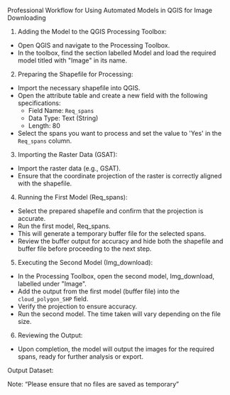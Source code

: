 Professional Workflow for Using Automated Models in QGIS for Image Downloading

 1. Adding the Model to the QGIS Processing Toolbox:
   - Open QGIS and navigate to the Processing Toolbox.
   - In the toolbox, find the section labelled Model and load the required model titled with "Image" in its name.
 
 
 2. Preparing the Shapefile for Processing:
   - Import the necessary shapefile into QGIS.
   - Open the attribute table and create a new field with the following specifications:
     - Field Name: `Req_spans`
     - Data Type: Text (String)
     - Length: 80
   - Select the spans you want to process and set the value to 'Yes' in the `Req_spans` column.
 

 3. Importing the Raster Data (GSAT):
   - Import the raster data (e.g., GSAT).
   - Ensure that the coordinate projection of the raster is correctly aligned with the shapefile.


 4. Running the First Model (Req_spans):
   - Select the prepared shapefile and confirm that the projection is accurate.
   - Run the first model, Req_spans.
  - This will generate a temporary buffer file for the selected spans.
   - Review the buffer output for accuracy and hide both the shapefile and buffer file before proceeding to the next step.
 

 5. Executing the Second Model (Img_download):
   - In the Processing Toolbox, open the second model, Img_download, labelled under "Image".
   - Add the output from the first model (buffer file) into the `cloud_polygon_SHP` field.
   - Verify the projection to ensure accuracy.
   - Run the second model. The time taken will vary depending on the file size.
 

 6. Reviewing the Output:
   - Upon completion, the model will output the images for the required spans, ready for further analysis or export.


Output Dataset:
 
Note: “Please ensure that no files are saved as temporary”
